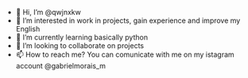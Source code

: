 - 👋 Hi, I’m @qwjnxkw
- 👀 I’m interested in work in projects, gain experience and improve my English 
- 🌱 I’m currently learning basically python
- 💞️ I’m looking to collaborate on projects 
- 📫 How to reach me? You can comunicate with me on my istagram account @gabrielmorais_m

<!---
qwjnxkw/qwjnxkw is a ✨ special ✨ repository because its `README.md` (this file) appears on your GitHub profile.
You can click the Preview link to take a look at your changes.
--->
